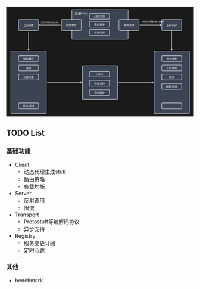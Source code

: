 ![img.png](img.png)
## TODO List
### 基础功能
- Client
  - 动态代理生成stub
  - 路由策略
  - 负载均衡
- Server
  - 反射调用
  - 限流
- Transport
  - Protostuff等编解码协议
  - 异步支持
- Registry
  - 服务变更订阅
  - 定时心跳
### 其他
- benchmark